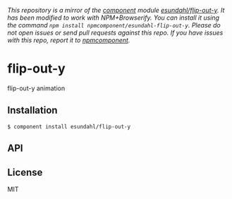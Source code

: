 *This repository is a mirror of the [component](http://component.io) module [esundahl/flip-out-y](http://github.com/esundahl/flip-out-y). It has been modified to work with NPM+Browserify. You can install it using the command `npm install npmcomponent/esundahl-flip-out-y`. Please do not open issues or send pull requests against this repo. If you have issues with this repo, report it to [npmcomponent](https://github.com/airportyh/npmcomponent).*

# flip-out-y

  flip-out-y animation

## Installation

    $ component install esundahl/flip-out-y

## API

   

## License

  MIT
